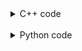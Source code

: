 <details><summary>C++ code</summary>

![](https://github.com/archishmanghos/code-images/blob/master/GFG/Two-numbers-with-odd-occurrences.png)

</details>

<br>

<details><summary>Python code</summary>

![](https://github.com/archishmanghos/code-images/blob/master/GFG/Two-numbers-with-odd-occurrences-py.png)

</details>
